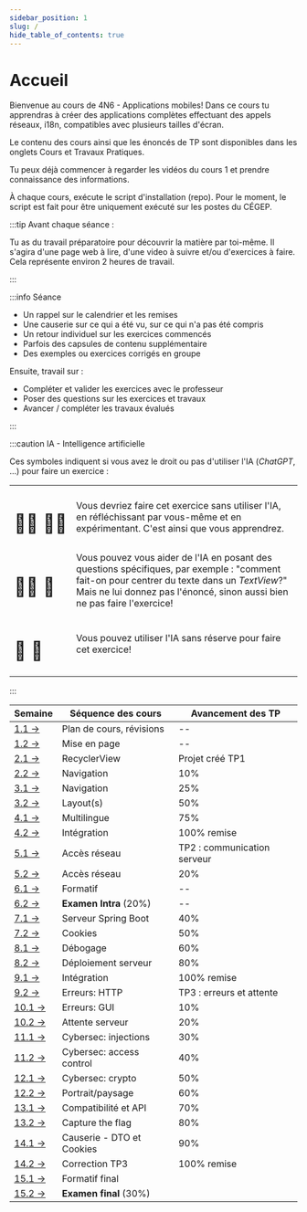 ```yaml
---
sidebar_position: 1
slug: /
hide_table_of_contents: true
---
```


# Accueil

<Row>

<Column>

Bienvenue au cours de 4N6 - Applications mobiles! Dans ce cours tu apprendras à créer des applications complètes effectuant des appels réseaux, i18n, compatibles avec plusieurs tailles d'écran.

Le contenu des cours ainsi que les énoncés de TP sont disponibles dans les onglets Cours et Travaux Pratiques.

Tu peux déjà commencer à regarder les vidéos du cours 1 et prendre connaissance des informations.

À chaque cours, exécute le script d'installation (repo). Pour le moment, le script est fait pour être uniquement exécuté sur les postes du CÉGEP.


:::tip Avant chaque séance :

Tu as du travail préparatoire pour découvrir la matière par toi-même. Il s'agira d'une page web à lire, d'une video à suivre et/ou d'exercices à faire. Cela représente environ 2 heures de travail.

:::

:::info Séance

- Un rappel sur le calendrier et les remises
- Une causerie sur ce qui a été vu, sur ce qui n'a pas été compris
- Un retour individuel sur les exercices commencés
- Parfois des capsules de contenu supplémentaire
- Des exemples ou exercices corrigés en groupe

Ensuite, travail sur :

- Compléter et valider les exercices avec le professeur
- Poser des questions sur les exercices et travaux
- Avancer / compléter les travaux évalués

:::

:::caution IA - Intelligence artificielle

Ces symboles indiquent si vous avez le droit ou pas d'utiliser l'IA (*ChatGPT*, ...) pour faire un exercice :

| | |
| --- | --- |
| <h1>👨‍🎓&nbsp;👨‍🎓</h1> | Vous devriez faire cet exercice sans utiliser l'IA, en réfléchissant par vous-même et en expérimentant. C'est ainsi que vous apprendrez. |
| <h1>👨‍🎓&nbsp;🤖</h1> | Vous pouvez vous aider de l'IA en posant des questions spécifiques, par exemple : "comment fait-on pour centrer du texte dans un *TextView*?" Mais ne lui donnez pas l'énoncé, sinon aussi bien ne pas faire l'exercice! |
| <h1>🤖&nbsp;🤖</h1> | Vous pouvez utiliser l'IA sans réserve pour faire cet exercice! |

:::

</Column>
 
<Column>




| Semaine                            | Séquence des cours       | Avancement des TP           |
|------------------------------------|--------------------------|-----------------------------|
| [1.1 →](cours/revision)            | Plan de cours, révisions | --                          |
| [1.2 →](cours/mise-en-page)        | Mise en page             | --                          |
| [2.1 →](cours/recycler-view)       | RecyclerView             | Projet créé TP1             |
| [2.2 →](cours/navigation)          | Navigation               | 10%                         |
| [3.1 →](cours/navigation)          | Navigation               | 25%                         |
| [3.2 →](cours/layout)              | Layout(s)                | 50%                         |
| [4.1 →](cours/multilingue)         | Multilingue              | 75%                         |
| [4.2 →](cours/integration)         | Intégration              | 100% remise                 |
| [5.1 →](cours/http)                | Accès réseau             | TP2 : communication serveur |
| [5.2 →](cours/http)                | Accès réseau             | 20%                         |
| [6.1 →](cours/formatif-intra)      | Formatif                 | --                          |
| [6.2 →](cours/examen)              | **Examen Intra** (20%)   | --                          |
| [7.1 →](cours/spring)              | Serveur Spring Boot      | 40%                         |
| [7.2 →](cours/cookies)             | Cookies                  | 50%                         |
| [8.1 →](cours/debogage)            | Débogage                 | 60%                         |
| [8.2 →](cours/deploiement)         | Déploiement serveur      | 80%                         |
| [9.1 →](cours/integration)         | Intégration              | 100% remise                 |
| [9.2 →](cours/erreur-http)         | Erreurs: HTTP            | TP3 : erreurs et attente    |
| [10.1 →](cours/erreur-gui)         | Erreurs: GUI             | 10%                         |
| [10.2 →](cours/attente-serveur)    | Attente serveur          | 20%                         |
| [11.1 →](cours/injection)          | Cybersec: injections     | 30%                         |
| [11.2 →](cours/controle-acces)     | Cybersec: access control | 40%                         |
| [12.1 →](cours/cryptographie)      | Cybersec: crypto         | 50%                         |
| [12.2 →](cours/orientation-taille) | Portrait/paysage         | 60%                         |
| [13.1 →](cours/compatibilite-api)  | Compatibilité et API     | 70%                         |
| [13.2 →](cours/ctf)                | Capture the flag         | 80%                         |
| [14.1 →](cours/causerie-dto-cookie)| Causerie - DTO et Cookies| 90%                         |
| [14.2 →](cours/correction-tp3)               | Correction TP3           | 100% remise                 |
| [15.1 →](cours/formatif-final)     | Formatif final           |                             |
| [15.2 →](cours/examen)             | **Examen final** (30%)   |                             |



</Column>

</Row>

